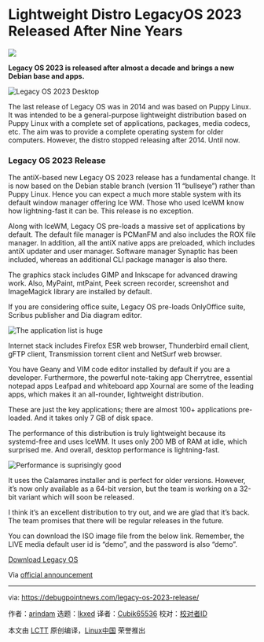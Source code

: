 [#]: subject: "Lightweight Distro LegacyOS 2023 Released After Nine Years"
[#]: via: "https://debugpointnews.com/legacy-os-2023-release/"
[#]: author: "arindam https://debugpointnews.com/author/dpicubegmail-com/"
[#]: collector: "lkxed"
[#]: translator: "Cubik65536"
[#]: reviewer: " "
[#]: publisher: " "
[#]: url: " "

Lightweight Distro LegacyOS 2023 Released After Nine Years
======

![][1]

**Legacy OS 2023 is released after almost a decade and brings a new Debian base and apps.**

![Legacy OS 2023 Desktop][2]

The last release of Legacy OS was in 2014 and was based on Puppy Linux. It was intended to be a general-purpose lightweight distribution based on Puppy Linux with a complete set of applications, packages, media codecs, etc. The aim was to provide a complete operating system for older computers. However, the distro stopped releasing after 2014. Until now.

### Legacy OS 2023 Release

The antiX-based new Legacy OS 2023 release has a fundamental change. It is now based on the Debian stable branch (version 11 “bullseye”) rather than Puppy Linux. Hence you can expect a much more stable system with its default window manager offering Ice WM. Those who used IceWM know how lightning-fast it can be. This release is no exception.

Along with IceWM, Legacy OS pre-loads a massive set of applications by default. The default file manager is PCManFM and also includes the ROX file manager. In addition, all the antiX native apps are preloaded, which includes antiX updater and user manager. Software manager Synaptic has been included, whereas an additional CLI package manager is also there.

The graphics stack includes GIMP and Inkscape for advanced drawing work. Also, MyPaint, mtPaint, Peek screen recorder, screenshot and ImageMagick library are installed by default.

If you are considering office suite, Legacy OS pre-loads OnlyOffice suite, Scribus publisher and Dia diagram editor.

![The application list is huge][3]

Internet stack includes Firefox ESR web browser, Thunderbird email client, gFTP client, Transmission torrent client and NetSurf web browser.

You have Geany and VIM code editor installed by default if you are a developer. Furthermore, the powerful note-taking app Cherrytree, essential notepad apps Leafpad and whiteboard app Xournal are some of the leading apps, which makes it an all-rounder, lightweight distribution.

These are just the key applications; there are almost 100+ applications pre-loaded. And it takes only 7 GB of disk space.

The performance of this distribution is truly lightweight because its systemd-free and uses IceWM. It uses only 200 MB of RAM at idle, which surprised me. And overall, desktop performance is lightning-fast.

![Performance is suprisingly good][4]

It uses the Calamares installer and is perfect for older versions. However, it’s now only available as a 64-bit version, but the team is working on a 32-bit variant which will soon be released.

I think it’s an excellent distribution to try out, and we are glad that it’s back. The team promises that there will be regular releases in the future.

You can download the ISO image file from the below link. Remember, the LIVE media default user id is “demo”, and the password is also “demo”.

[Download Legacy OS][5]

Via [official announcement][6]

--------------------------------------------------------------------------------

via: https://debugpointnews.com/legacy-os-2023-release/

作者：[arindam][a]
选题：[lkxed][b]
译者：[Cubik65536](https://github.com/Cubik65536)
校对：[校对者ID](https://github.com/校对者ID)

本文由 [LCTT](https://github.com/LCTT/TranslateProject) 原创编译，[Linux中国](https://linux.cn/) 荣誉推出

[a]: https://debugpointnews.com/author/dpicubegmail-com/
[b]: https://github.com/lkxed/
[1]: https://debugpointnews.com/wp-content/uploads/2023/02/legacyoshead1.jpg
[2]: https://debugpointnews.com/wp-content/uploads/2023/02/Legacy-OS-2023-Desktop.jpg
[3]: https://debugpointnews.com/wp-content/uploads/2023/02/The-application-list-is-huge.jpg
[4]: https://debugpointnews.com/wp-content/uploads/2023/02/Performance-is-suprisingly-good.jpg
[5]: https://sourceforge.net/projects/legacyoslinux/files/LegacyOS_2023_x64/
[6]: https://wikka.puppylinux.com/LegacyOS
